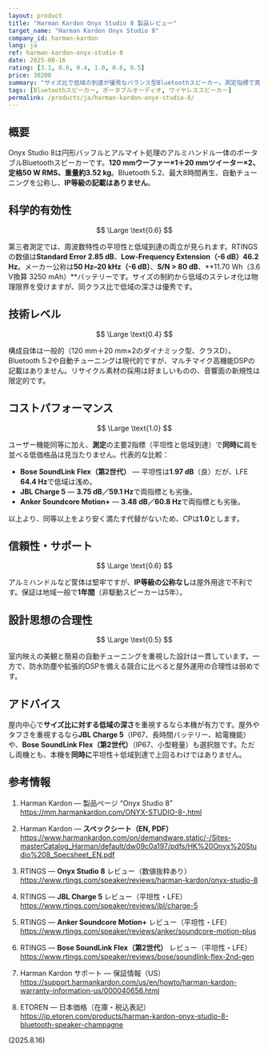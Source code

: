 ```yaml
---
layout: product
title: "Harman Kardon Onyx Studio 8 製品レビュー"
target_name: "Harman Kardon Onyx Studio 8"
company_id: harman-kardon
lang: ja
ref: harman-kardon-onyx-studio-8
date: 2025-08-16
rating: [3.1, 0.6, 0.4, 1.0, 0.6, 0.5]
price: 30200
summary: "サイズ比で低域の到達が優秀なバランス型Bluetoothスピーカー。測定指標で真に同等以上の競合は少なく、防水防塵非対応が弱点です。"
tags: [Bluetoothスピーカー, ポータブルオーディオ, ワイヤレススピーカー]
permalink: /products/ja/harman-kardon-onyx-studio-8/
---
```


## 概要

Onyx Studio 8は円形バッフルとアルマイト処理のアルミハンドル一体のポータブルBluetoothスピーカーです。**120 mmウーファー×1＋20 mmツイーター×2、定格50 W RMS、重量約3.52 kg**。Bluetooth 5.2、最大8時間再生、自動チューニングを公称し、**IP等級の記載はありません**。

## 科学的有効性

$$ \Large \text{0.6} $$

第三者測定では、周波数特性の平坦性と低域到達の両立が見られます。RTINGSの数値は**Standard Error 2.85 dB**、**Low-Frequency Extension（-6 dB）46.2 Hz**。メーカー公称は**50 Hz–20 kHz（-6 dB）**、**S/N > 80 dB**、**11.70 Wh（3.6 V換算 3250 mAh）**バッテリーです。サイズの制約から低域のステレオ化は物理限界を受けますが、同クラス比で低域の深さは優秀です。

## 技術レベル

$$ \Large \text{0.4} $$

構成自体は一般的（120 mm＋20 mm×2のダイナミック型、クラスD）。Bluetooth 5.2や自動チューニングは現代的ですが、マルチマイク高機能DSPの記載はありません。リサイクル素材の採用は好ましいものの、音響面の新規性は限定的です。

## コストパフォーマンス

$$ \Large \text{1.0} $$

ユーザー機能同等に加え、**測定**の主要2指標（平坦性と低域到達）で**同時に**肩を並べる低価格品は見当たりません。代表的な比較：

- **Bose SoundLink Flex（第2世代）** — 平坦性は**1.97 dB**（良）だが、LFE **64.4 Hz**で低域は浅め。  
- **JBL Charge 5** — **3.75 dB／59.1 Hz**で両指標とも劣後。  
- **Anker Soundcore Motion+** — **3.48 dB／60.8 Hz**で両指標とも劣後。  

以上より、同等以上をより安く満たす代替がないため、CPは**1.0**とします。

## 信頼性・サポート

$$ \Large \text{0.6} $$

アルミハンドルなど筐体は堅牢ですが、**IP等級の公称なし**は屋外用途で不利です。保証は地域一般で**1年間**（非駆動スピーカーは5年）。

## 設計思想の合理性

$$ \Large \text{0.5} $$

室内映えの美観と簡易の自動チューニングを重視した設計は一貫しています。一方で、防水防塵や拡張的DSPを備える競合に比べると屋外運用の合理性は弱めです。

## アドバイス

屋内中心で**サイズ比に対する低域の深さ**を重視するなら本機が有力です。屋外やタフさを重視するなら**JBL Charge 5**（IP67、長時間バッテリー、給電機能）や、**Bose SoundLink Flex（第2世代）**（IP67、小型軽量）も選択肢です。ただし両機とも、本機を**同時に**平坦性＋低域到達で上回るわけではありません。

## 参考情報

1) Harman Kardon — 製品ページ “Onyx Studio 8”  
https://mm.harmankardon.com/ONYX-STUDIO-8-.html

2) Harman Kardon — **スペックシート（EN, PDF）**  
https://www.harmankardon.com/on/demandware.static/-/Sites-masterCatalog_Harman/default/dw09c0a197/pdfs/HK%20Onyx%20Studio%208_Specsheet_EN.pdf

3) RTINGS — **Onyx Studio 8** レビュー（数値抜粋あり）  
https://www.rtings.com/speaker/reviews/harman-kardon/onyx-studio-8

4) RTINGS — **JBL Charge 5** レビュー（平坦性・LFE）  
https://www.rtings.com/speaker/reviews/jbl/charge-5

5) RTINGS — **Anker Soundcore Motion+** レビュー（平坦性・LFE）  
https://www.rtings.com/speaker/reviews/anker/soundcore-motion-plus

6) RTINGS — **Bose SoundLink Flex（第2世代）** レビュー（平坦性・LFE）  
https://www.rtings.com/speaker/reviews/bose/soundlink-flex-2nd-gen

7) Harman Kardon サポート — 保証情報（US）  
https://support.harmankardon.com/us/en/howto/harman-kardon-warranty-information-us/000040656.html

8) ETOREN — 日本価格（在庫・税込表記）  
https://jp.etoren.com/products/harman-kardon-onyx-studio-8-bluetooth-speaker-champagne

(2025.8.16)

